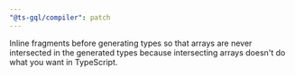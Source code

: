 ```yaml
---
"@ts-gql/compiler": patch
---
```


Inline fragments before generating types so that arrays are never intersected in the generated types because intersecting arrays doesn't do what you want in TypeScript.
